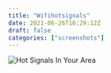 ```yaml
---
title: "Wifihotsignals"
date: 2021-06-26T16:29:12Z
draft: false
categories: ["screenshots"]
---
```


![Hot Signals In Your Area](/img/ss/wifihotsignals.png)
